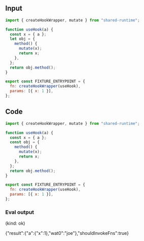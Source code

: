 
## Input

```javascript
import { createHookWrapper, mutate } from "shared-runtime";

function useHook(a) {
  const x = { a };
  let obj = {
    method() {
      mutate(x);
      return x;
    },
  };
  return obj.method();
}

export const FIXTURE_ENTRYPOINT = {
  fn: createHookWrapper(useHook),
  params: [{ x: 1 }],
};

```

## Code

```javascript
import { createHookWrapper, mutate } from "shared-runtime";

function useHook(a) {
  const x = { a };
  const obj = {
    method() {
      mutate(x);
      return x;
    },
  };
  return obj.method();
}

export const FIXTURE_ENTRYPOINT = {
  fn: createHookWrapper(useHook),
  params: [{ x: 1 }],
};

```
      
### Eval output
(kind: ok) <div>{"result":{"a":{"x":1},"wat0":"joe"},"shouldInvokeFns":true}</div>